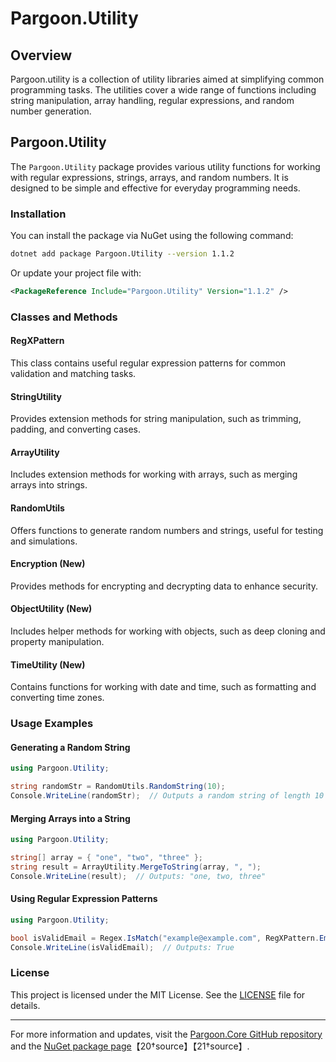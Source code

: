 ﻿# Pargoon.Utility

## Overview

Pargoon.utility is a collection of utility libraries aimed at simplifying common programming tasks. The utilities cover a wide range of functions including string manipulation, array handling, regular expressions, and random number generation.

## Pargoon.Utility

The `Pargoon.Utility` package provides various utility functions for working with regular expressions, strings, arrays, and random numbers. It is designed to be simple and effective for everyday programming needs.

### Installation

You can install the package via NuGet using the following command:

```bash
dotnet add package Pargoon.Utility --version 1.1.2
```

Or update your project file with:

```xml
<PackageReference Include="Pargoon.Utility" Version="1.1.2" />
```

### Classes and Methods

#### RegXPattern
This class contains useful regular expression patterns for common validation and matching tasks.

#### StringUtility
Provides extension methods for string manipulation, such as trimming, padding, and converting cases.

#### ArrayUtility
Includes extension methods for working with arrays, such as merging arrays into strings.

#### RandomUtils
Offers functions to generate random numbers and strings, useful for testing and simulations.

#### Encryption (New)
Provides methods for encrypting and decrypting data to enhance security.

#### ObjectUtility (New)
Includes helper methods for working with objects, such as deep cloning and property manipulation.

#### TimeUtility (New)
Contains functions for working with date and time, such as formatting and converting time zones.

### Usage Examples

#### Generating a Random String
```csharp
using Pargoon.Utility;

string randomStr = RandomUtils.RandomString(10);
Console.WriteLine(randomStr);  // Outputs a random string of length 10
```

#### Merging Arrays into a String
```csharp
using Pargoon.Utility;

string[] array = { "one", "two", "three" };
string result = ArrayUtility.MergeToString(array, ", ");
Console.WriteLine(result);  // Outputs: "one, two, three"
```

#### Using Regular Expression Patterns
```csharp
using Pargoon.Utility;

bool isValidEmail = Regex.IsMatch("example@example.com", RegXPattern.EmailPattern);
Console.WriteLine(isValidEmail);  // Outputs: True
```

### License

This project is licensed under the MIT License. See the [LICENSE](../LICENSE) file for details.

---

For more information and updates, visit the [Pargoon.Core GitHub repository](https://github.com/navidfaridi/Pargoon.Core) and the [NuGet package page](https://www.nuget.org/packages/Pargoon.Utility)【20†source】【21†source】.